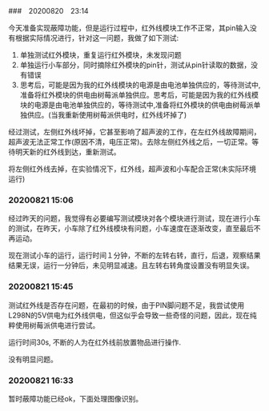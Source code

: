 ###　20200820　23:14

今天准备实现蔽障功能，但是运行过程中，红外线模块工作不正常，其pin输入没有根据实际情况进行，针对这一问题，我做了如下测试:

1. 单独测试红外模块，重复运行红外模块，未发现问题
2. 单独运行小车部分，同时摘除红外模块的pin针，测试从pin针读取的数据，没有错误
3. 思考后，可能是因为我的红外线模块的电源是由电池单独供应的，等待测试中,准备将红外模块的供电由树莓派单独供应。思考后，可能是因为我的红外线模块的电源是由电池单独供应的，等待测试中,准备将红外模块的供电由树莓派单独供应。(当我重新使用树莓派供电时，红外线坏掉了)

经过测试，左侧红外线坏掉，它甚至影响了超声波的工作，在左红外线故障期间，超声波无法正常工作(原因不清，电压正常)。去除左侧红外线之后，一切正常。等待明天新的红外线到达，重新测试。

将左侧红外线去掉，在实验情况下，红外线，超声波和小车配合正常(未实际环境运行)

### 20200821 15:06

经过昨天的问题，我觉得有必要编写测试模块对各个模块进行测试，现在进行小车的测试，在昨天，小车除了红外线模块有问题，小车速度在逐渐改变，直至最后不再运动。

现在测试小车的运行，运行时间１分钟，不断的左转右转，直行，后退，观察结果
结果无误，运行一分钟后，未见明显减速。且左转右转角度设置没有明显失误。


### 20200821 15:45

测试红外线是否存在问题，在最初的时候，由于PIN脚问题不足，我尝试使用L298N的5V供电为红外线供电，但这似乎会导致一些奇怪的问题，因此，现在纯粹使用树莓派供电进行尝试。

运行时间30s, 不断的人为在红外线前放置物品进行操作.

没有明显问题。

### 20200821 16:33

暂时蔽障功能已经ok，下面处理图像识别。